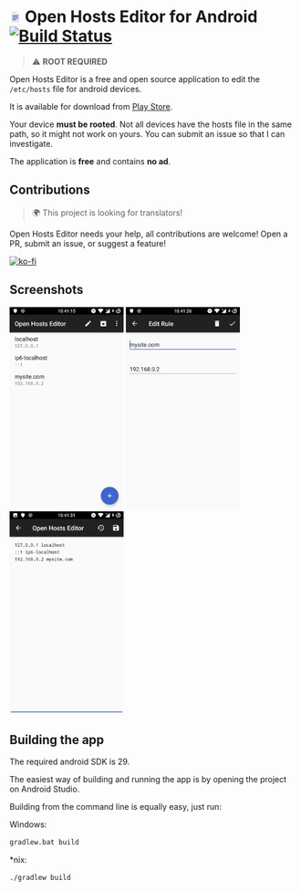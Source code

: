 # <img src="app/src/main/play/listings/en-GB/graphics/icon/1.png" alt="icon" width="20"/> Open Hosts Editor for Android [![Build Status](https://travis-ci.com/SirPryderi/OpenHostsEditor.svg?branch=main)](https://travis-ci.com/SirPryderi/OpenHostsEditor)
> ⚠ **ROOT REQUIRED**

Open Hosts Editor is a free and open source application to edit the `/etc/hosts` file for android devices. 

It is available for download from [Play Store](https://play.google.com/store/apps/details?id=me.vittorio_io.openhostseditor).

Your device **must be rooted**. Not all devices have the hosts file in the same path, so it might not work on yours. 
You can submit an issue so that I can investigate.

The application is **free** and contains **no ad**.

## Contributions
> 🌍 This project is looking for translators!

Open Hosts Editor needs your help, all contributions are welcome! Open a PR, submit an issue, or suggest a feature!

[![ko-fi](https://www.ko-fi.com/img/githubbutton_sm.svg)](https://ko-fi.com/I2I42ROKG)

## Screenshots

<span>
  <img src="app/src/main/play/listings/en-GB/graphics/phone-screenshots/1.png" alt="screenshot" width="200"/>
  <img src="app/src/main/play/listings/en-GB/graphics/phone-screenshots/2.png" alt="screenshot" width="200"/>
  <img src="app/src/main/play/listings/en-GB/graphics/phone-screenshots/3.png" alt="screenshot" width="200"/>
</span>

## Building the app
The required android SDK is 29.

The easiest way of building and running the app is by opening the project on Android Studio.

Building from the command line is equally easy, just run:

Windows:
```cmd
gradlew.bat build
```

*nix:
```bash
./gradlew build
```